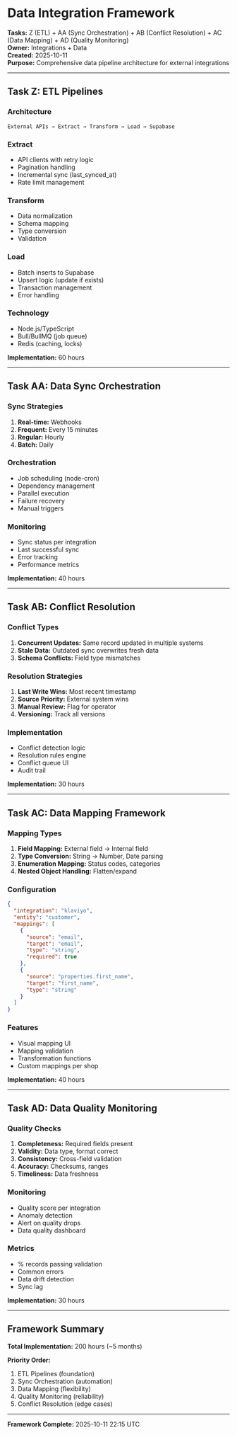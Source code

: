 # Data Integration Framework

**Tasks:** Z (ETL) + AA (Sync Orchestration) + AB (Conflict Resolution) + AC (Data Mapping) + AD (Quality Monitoring)  
**Owner:** Integrations + Data  
**Created:** 2025-10-11  
**Purpose:** Comprehensive data pipeline architecture for external integrations

---

## Task Z: ETL Pipelines

### Architecture

```
External APIs → Extract → Transform → Load → Supabase
```

### Extract

- API clients with retry logic
- Pagination handling
- Incremental sync (last_synced_at)
- Rate limit management

### Transform

- Data normalization
- Schema mapping
- Type conversion
- Validation

### Load

- Batch inserts to Supabase
- Upsert logic (update if exists)
- Transaction management
- Error handling

### Technology

- Node.js/TypeScript
- Bull/BullMQ (job queue)
- Redis (caching, locks)

**Implementation:** 60 hours

---

## Task AA: Data Sync Orchestration

### Sync Strategies

1. **Real-time:** Webhooks
2. **Frequent:** Every 15 minutes
3. **Regular:** Hourly
4. **Batch:** Daily

### Orchestration

- Job scheduling (node-cron)
- Dependency management
- Parallel execution
- Failure recovery
- Manual triggers

### Monitoring

- Sync status per integration
- Last successful sync
- Error tracking
- Performance metrics

**Implementation:** 40 hours

---

## Task AB: Conflict Resolution

### Conflict Types

1. **Concurrent Updates:** Same record updated in multiple systems
2. **Stale Data:** Outdated sync overwrites fresh data
3. **Schema Conflicts:** Field type mismatches

### Resolution Strategies

1. **Last Write Wins:** Most recent timestamp
2. **Source Priority:** External system wins
3. **Manual Review:** Flag for operator
4. **Versioning:** Track all versions

### Implementation

- Conflict detection logic
- Resolution rules engine
- Conflict queue UI
- Audit trail

**Implementation:** 30 hours

---

## Task AC: Data Mapping Framework

### Mapping Types

1. **Field Mapping:** External field → Internal field
2. **Type Conversion:** String → Number, Date parsing
3. **Enumeration Mapping:** Status codes, categories
4. **Nested Object Handling:** Flatten/expand

### Configuration

```json
{
  "integration": "klaviyo",
  "entity": "customer",
  "mappings": [
    {
      "source": "email",
      "target": "email",
      "type": "string",
      "required": true
    },
    {
      "source": "properties.first_name",
      "target": "first_name",
      "type": "string"
    }
  ]
}
```

### Features

- Visual mapping UI
- Mapping validation
- Transformation functions
- Custom mappings per shop

**Implementation:** 40 hours

---

## Task AD: Data Quality Monitoring

### Quality Checks

1. **Completeness:** Required fields present
2. **Validity:** Data type, format correct
3. **Consistency:** Cross-field validation
4. **Accuracy:** Checksums, ranges
5. **Timeliness:** Data freshness

### Monitoring

- Quality score per integration
- Anomaly detection
- Alert on quality drops
- Data quality dashboard

### Metrics

- % records passing validation
- Common errors
- Data drift detection
- Sync lag

**Implementation:** 30 hours

---

## Framework Summary

**Total Implementation:** 200 hours (~5 months)

**Priority Order:**

1. ETL Pipelines (foundation)
2. Sync Orchestration (automation)
3. Data Mapping (flexibility)
4. Quality Monitoring (reliability)
5. Conflict Resolution (edge cases)

---

**Framework Complete:** 2025-10-11 22:15 UTC

